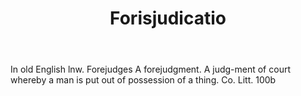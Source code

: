 ---
title: Forisjudicatio
letter: F
permalink: "/definitions/bld-forisjudicatio.html"
body: In old English lnw. Forejudges A forejudgment. A judg-ment of court whereby
  a man is put out of possession of a thing. Co. Litt. 100b
published_at: '2018-07-07'
source: Black's Law Dictionary 2nd Ed (1910)
layout: post
---